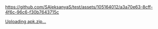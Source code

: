 

https://github.com/SAleksanyaS/test/assets/105164012/a3a70e63-8cff-4f6c-96c6-f30b7643715c

[Uploading apk.zip…]()
